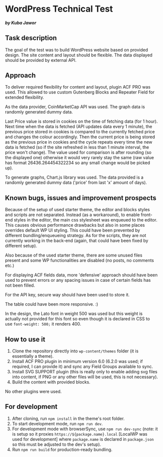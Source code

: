 # WordPress Technical Test
##### by Kuba Jawor

## Task description
The goal of the test was to build WordPress website based on provided design. The site content and layout should be flexible. The data displayed should be provided by external API.

## Approach
To deliver required flexibility for content and layout, plugin ACF PRO was used. This allowed to use custom Gutenberg Blocks and Repeater Field for extended flexibility. 

As the data provider, CoinMarketCap API was used. The graph data is randomly generated dummy data.

Last Price value is stored in cookies on the time of fetching data (for 1 hour). Next time when the data is fetched (API updates data every 1 minute), the previous price stored in cookies is compared to the currently fetched price and changes the colour accordingly. Then the current price is being stored as the previous price in cookies and the cycle repeats every time the new data is fetched (so if the site refreshed in less than 1 minute interval, the price won't change). The value used for comparison is after rounding (so the displayed one) otherwise it would very rarely stay the same (raw value has format 26436.264454322234 so any small change would be picked up).

To generate graphs, Chart.js library was used. The data provided is a randomly generated dummy data ('price' from last 'x' amount of days).

## Known bugs, issues and improvement prospects
Because of the setup of used starter theme, the editor and blocks styles and scripts are not separated. Instead (as a workaround), to enable front-end styles in the editor, the main css stylesheet was enqueued to the editor. This causes obvious performance drawbacks but also in some places overrides default WP UI styling. This could have been prevented by different bundling/enqueueing strategy. As for the scripts, they are not currently working in the back-end (again, that could have been fixed by different setup).

Also because of the used starter theme, there are some unused files present and some WP functionalities are disabled (no posts, no comments etc.)

For displaying ACF fields data, more 'defensive' approach should have been used to prevent errors or any spacing issues in case of certain fields has not been filled.

For the API key, secure way should have been used to store it.

The table could have been more responsive. :)

In the design, the Lato font in weight 500 was used but this weight is actually not provided for this font so even though it is declared in CSS to use `font-weight: 500;` it renders 400.

## How to use it
1. Clone the repository directly into `wp-content/themes` folder (it is essentially a theme).
2. Install ACF PRO plugin in minimum version 6.0 (6.2.0 was used; if required, I can provide it) and sync any Field Groups available to sync.
3. Install SVG SUPPORT plugin (this is really only to enable adding svg files into content, if PNG or any other files will be used, this is not necessary).
4. Build the content with provided blocks.

No other plugins were used.

## For development
1. After cloning, run `npm install` in the theme's root folder.
2. To start development mode, run `npm run dev`.
3. For development mode with browserSync, use `npm run dev-sync` (note: it is setup so it proxies `https://${package.name}.local` [LocalWP was used for development] where `package.name` is declared in `package.json` so this must be adjusted to the dev's setup).
4. Run `npm run build` for production-ready bundling.
